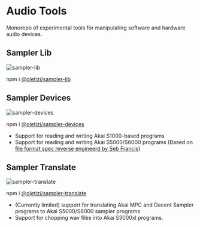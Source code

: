 # Audio Tools

Monorepo of experimental tools for manipulating software and hardware audio devices.

## Sampler Lib
![sampler-lib](https://github.com/oletizi/akai-sampler/actions/workflows/sampler-lib.yml/badge.svg)

npm i [@oletizi/sampler-lib](https://www.npmjs.com/package/@oletizi/sampler-lib)

## Sampler Devices
![sampler-devices](https://github.com/oletizi/akai-sampler/actions/workflows/sampler-devices.yml/badge.svg)

npm i [@oletizi/sampler-devices](https://www.npmjs.com/package/@oletizi/sampler-devices)

* Support for reading and writing Akai S1000-based programs
* Support for reading and writing Akai S5000/S6000 programs (Based on [file format spec reverse engineerd by Seb Francis](https://burnit.co.uk/AKPspec/))

## Sampler Translate
![sampler-translate](https://github.com/oletizi/akai-sampler/actions/workflows/sampler-translate.yml/badge.svg)

npm i [@oletizi/sampler-translate](https://www.npmjs.com/package/@oletizi/sampler-translate)

* (Currently limited) support for translating Akai MPC and Decent Sampler programs to Akai S5000/S6000 sampler programs
* Support for chopping wav files into Akai S3000xl programs.

